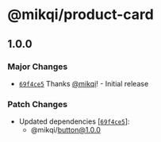 # @mikqi/product-card

## 1.0.0

### Major Changes

- [`69f4ce5`](https://github.com/mikqi/product-card-monorepo/commit/69f4ce57316a45b647bb149117e5d6d2819fbd96) Thanks [@mikqi](https://github.com/mikqi)! - Initial release

### Patch Changes

- Updated dependencies [[`69f4ce5`](https://github.com/mikqi/product-card-monorepo/commit/69f4ce57316a45b647bb149117e5d6d2819fbd96)]:
  - @mikqi/button@1.0.0
